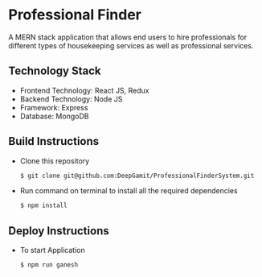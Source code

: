 # Professional Finder

A MERN stack application that allows end users to hire professionals for different types of housekeeping services as well as professional services.

## Technology Stack
* Frontend Technology: React JS, Redux
* Backend Technology: Node JS
* Framework: Express
* Database: MongoDB

## Build Instructions
* Clone this repository 

    ```sh
    $ git clone git@github.com:DeepGamit/ProfessionalFinderSystem.git
    ```

* Run command on terminal to install all the required dependencies

    ```sh
    $ npm install 
    ```

## Deploy Instructions

* To start Application

    ```sh
    $ npm run ganesh
    ```